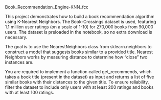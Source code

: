 Book_Recommendation_Engine-KNN_fcc

This project demonstrates how to build a book recommendation algorithm using K-Nearest Neighbors.
The Book-Crossings dataset is used, featuring 1.1 million user ratings (on a scale of 1-10) for 270,000 books from 90,000 users. The dataset is preloaded in the notebook, so no extra download is necessary.

The goal is to use the NearestNeighbors class from sklearn.neighbors to construct a model that suggests books similar to a provided title. Nearest Neighbors works by measuring distance to determine how “close” two instances are.

You are required to implement a function called get_recommends, which takes a book title (present in the dataset) as input and returns a list of five similar books with their distances to the given title.
To ensure reliability, filter the dataset to include only users with at least 200 ratings and books with at least 100 ratings.
